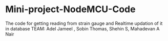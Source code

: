 # Mini-project-NodeMCU-Code
The code for getting reading from strain gauge and Realtime updation of it in database TEAM: Adel Jameel , Sobin Thomas, Shehin S, Mahadevan A Nair
